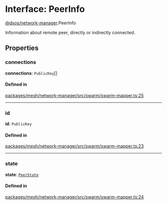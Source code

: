# Interface: PeerInfo

[@dxos/network-manager](../modules/dxos_network_manager.md).PeerInfo

Information about remote peer, directly or indirectly connected.

## Properties

### connections

 **connections**: `PublicKey`[]

#### Defined in

[packages/mesh/network-manager/src/swarm/swarm-mapper.ts:25](https://github.com/dxos/dxos/blob/main/packages/mesh/network-manager/src/swarm/swarm-mapper.ts#L25)

___

### id

 **id**: `PublicKey`

#### Defined in

[packages/mesh/network-manager/src/swarm/swarm-mapper.ts:23](https://github.com/dxos/dxos/blob/main/packages/mesh/network-manager/src/swarm/swarm-mapper.ts#L23)

___

### state

 **state**: [`PeerState`](../types/dxos_network_manager.PeerState.md)

#### Defined in

[packages/mesh/network-manager/src/swarm/swarm-mapper.ts:24](https://github.com/dxos/dxos/blob/main/packages/mesh/network-manager/src/swarm/swarm-mapper.ts#L24)
